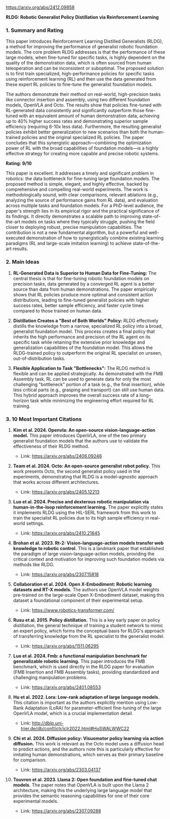 https://arxiv.org/abs/2412.09858

**RLDG: Robotic Generalist Policy Distillation via Reinforcement Learning**

### 1. Summary and Rating

This paper introduces Reinforcement Learning Distilled Generalists (RLDG), a method for improving the performance of generalist robotic foundation models. The core problem RLDG addresses is that the performance of these large models, when fine-tuned for specific tasks, is highly dependent on the quality of the demonstration data, which is often sourced from human teleoperation and can be inconsistent or suboptimal. The proposed solution is to first train specialized, high-performance policies for specific tasks using reinforcement learning (RL) and then use the data generated from these expert RL policies to fine-tune the generalist foundation models.

The authors demonstrate their method on real-world, high-precision tasks like connector insertion and assembly, using two different foundation models, OpenVLA and Octo. The results show that policies fine-tuned with RL-generated data consistently and significantly outperform those fine-tuned with an equivalent amount of human demonstration data, achieving up to 40% higher success rates and demonstrating superior sample efficiency (requiring 6-10x less data). Furthermore, the resulting generalist policies exhibit better generalization to new scenarios than both the human-trained policies and the original specialized RL policies. The paper concludes that this synergistic approach—combining the optimization power of RL with the broad capabilities of foundation models—is a highly effective strategy for creating more capable and precise robotic systems.

**Rating: 9/10**

This paper is excellent. It addresses a timely and significant problem in robotics: the data bottleneck for fine-tuning large foundation models. The proposed method is simple, elegant, and highly effective, backed by comprehensive and compelling real-world experiments. The work is methodologically sound, with clear comparisons, relevant ablations (e.g., analyzing the source of performance gains from RL data), and evaluation across multiple tasks and foundation models. For a PhD-level audience, the paper's strength lies in its empirical rigor and the practical significance of its findings. It directly demonstrates a scalable path to improving state-of-the-art models on tasks where they typically struggle, pushing the field closer to deploying robust, precise manipulation capabilities. The contribution is not a new fundamental algorithm, but a powerful and well-executed demonstration of how to synergistically combine existing learning paradigms (RL and large-scale imitation learning) to achieve state-of-the-art results.

### 2. Main Ideas

1.  **RL-Generated Data is Superior to Human Data for Fine-Tuning:** The central thesis is that for fine-tuning robotic foundation models on precision tasks, data generated by a converged RL agent is a better source than data from human demonstrations. The paper empirically shows that RL policies produce more optimal and consistent action distributions, leading to fine-tuned generalist policies with higher success rates, better sample efficiency, and faster cycle times compared to those trained on human data.

2.  **Distillation Creates a "Best of Both Worlds" Policy:** RLDG effectively distills the knowledge from a narrow, specialized RL policy into a broad, generalist foundation model. This process creates a final policy that inherits the high performance and precision of the RL agent on its specific task while retaining the extensive prior knowledge and generalization capabilities of the foundation model. This allows the RLDG-trained policy to outperform the original RL specialist on unseen, out-of-distribution tasks.

3.  **Flexible Application to Task "Bottlenecks":** The RLDG method is flexible and can be applied strategically. As demonstrated with the FMB Assembly task, RL can be used to generate data for only the most challenging "bottleneck" portion of a task (e.g., the final insertion), while less critical parts (e.g., grasping and transport) can still use human data. This hybrid approach improves the overall success rate of a long-horizon task while minimizing the engineering effort required for RL training.

### 3. 10 Most Important Citations

1.  **Kim et al. 2024. Openvla: An open-source vision-language-action model.** This paper introduces OpenVLA, one of the two primary generalist foundation models that the authors use to validate the effectiveness of their RLDG method.
    *   Link: https://arxiv.org/abs/2406.09246

2.  **Team et al. 2024. Octo: An open-source generalist robot policy.** This work presents Octo, the second generalist policy used in the experiments, demonstrating that RLDG is a model-agnostic approach that works across different architectures.
    *   Link: https://arxiv.org/abs/2405.12213

3.  **Luo et al. 2024. Precise and dexterous robotic manipulation via human-in-the-loop reinforcement learning.** The paper explicitly states it implements RLDG using the HIL-SERL framework from this work to train the specialist RL policies due to its high sample efficiency in real-world settings.
    *   Link: https://arxiv.org/abs/2410.21845

4.  **Brohan et al. 2023. Rt-2: Vision-language-action models transfer web knowledge to robotic control.** This is a landmark paper that established the paradigm of large vision-language-action models, providing the critical context and motivation for improving such foundation models via methods like RLDG.
    *   Link: https://arxiv.org/abs/2307.15818

5.  **Collaboration et al. 2024. Open X-Embodiment: Robotic learning datasets and RT-X models.** The authors use OpenVLA model weights pre-trained on the large-scale Open X-Embodiment dataset, making this dataset a foundational component of their experimental setup.
    *   Link: https://www.robotics-transformer.com/

6.  **Rusu et al. 2015. Policy distillation.** This is a key early paper on policy distillation, the general technique of training a student network to mimic an expert policy, which forms the conceptual basis for RLDG's approach of transferring knowledge from the RL specialist to the generalist model.
    *   Link: https://arxiv.org/abs/1511.06295

7.  **Luo et al. 2024. Fmb: a functional manipulation benchmark for generalizable robotic learning.** This paper introduces the FMB benchmark, which is used directly in the RLDG paper for evaluation (FMB Insertion and FMB Assembly tasks), providing standardized and challenging manipulation problems.
    *   Link: https://arxiv.org/abs/2401.08553

8.  **Hu et al. 2022. Lora: Low-rank adaptation of large language models.** This citation is important as the authors explicitly mention using Low-Rank Adaptation (LoRA) for parameter-efficient fine-tuning of the large OpenVLA model, which is a crucial implementation detail.
    *   Link: http://dblp.uni-trier.de/db/conf/iclr/iclr2022.html#HuSWALWWC22

9.  **Chi et al. 2024. Diffusion policy: Visuomotor policy learning via action diffusion.** This work is relevant as the Octo model uses a diffusion head to predict actions, and the authors note this is particularly effective for imitating human demonstrations, which serves as their primary baseline for comparison.
    *   Link: https://arxiv.org/abs/2303.04137

10. **Touvron et al. 2023. Llama 2: Open foundation and fine-tuned chat models.** The paper notes that OpenVLA is built upon the Llama 2 architecture, making this the underlying large language model that provides the semantic reasoning capabilities for one of their core experimental models.
    *   Link: https://arxiv.org/abs/2307.09288
